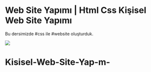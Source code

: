 


<h1>Web Site Yapımı | Html Css Kişisel Web Site Yapımı</h1>

<p>Bu dersimizde #css ile #website oluşturduk. </p>

![](Anasayfa.gif)
# Kisisel-Web-Site-Yap-m-
